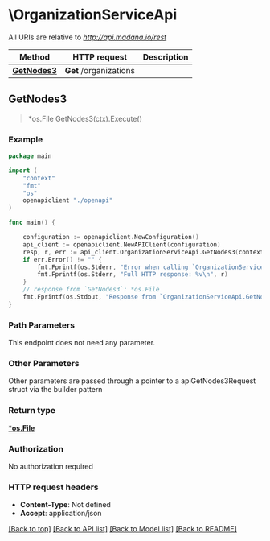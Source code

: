 # \OrganizationServiceApi

All URIs are relative to *http://api.madana.io/rest*

Method | HTTP request | Description
------------- | ------------- | -------------
[**GetNodes3**](OrganizationServiceApi.md#GetNodes3) | **Get** /organizations | 



## GetNodes3

> *os.File GetNodes3(ctx).Execute()



### Example

```go
package main

import (
    "context"
    "fmt"
    "os"
    openapiclient "./openapi"
)

func main() {

    configuration := openapiclient.NewConfiguration()
    api_client := openapiclient.NewAPIClient(configuration)
    resp, r, err := api_client.OrganizationServiceApi.GetNodes3(context.Background()).Execute()
    if err.Error() != "" {
        fmt.Fprintf(os.Stderr, "Error when calling `OrganizationServiceApi.GetNodes3``: %v\n", err)
        fmt.Fprintf(os.Stderr, "Full HTTP response: %v\n", r)
    }
    // response from `GetNodes3`: *os.File
    fmt.Fprintf(os.Stdout, "Response from `OrganizationServiceApi.GetNodes3`: %v\n", resp)
}
```

### Path Parameters

This endpoint does not need any parameter.

### Other Parameters

Other parameters are passed through a pointer to a apiGetNodes3Request struct via the builder pattern


### Return type

[***os.File**](*os.File.md)

### Authorization

No authorization required

### HTTP request headers

- **Content-Type**: Not defined
- **Accept**: application/json

[[Back to top]](#) [[Back to API list]](../README.md#documentation-for-api-endpoints)
[[Back to Model list]](../README.md#documentation-for-models)
[[Back to README]](../README.md)

